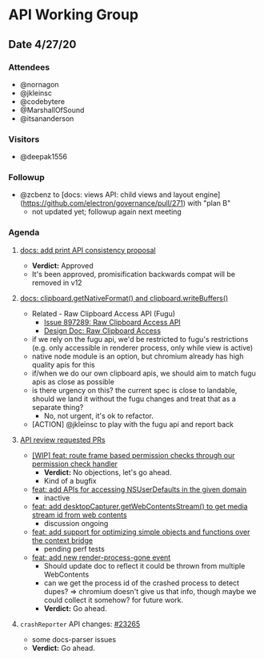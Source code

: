 # API Working Group

## Date 4/27/20

### Attendees
- @nornagon
- @jkleinsc
- @codebytere
- @MarshallOfSound 
- @itsananderson 

### Visitors
- @deepak1556


### Followup
* @zcbenz to [docs: views API: child views and layout engine] (https://github.com/electron/governance/pull/271) with "plan B"
    * not updated yet; followup again next meeting


### Agenda

1. [docs: add print API consistency proposal](https://github.com/electron/governance/pull/232)
    * **Verdict:** Approved
    * It's been approved, promisification backwards compat will be removed in v12
2. [docs: clipboard.getNativeFormat() and clipboard.writeBuffers()](https://github.com/electron/governance/pull/229)
    * Related - Raw Clipboard Access API (Fugu)
        * [Issue 897289: Raw Clipboard Access API](https://bugs.chromium.org/p/chromium/issues/detail?id=897289)
        * [Design Doc: Raw Clipboard Access](https://docs.google.com/document/d/1XDOtTv8DtwTi4GaszwRFIJCOuzAEA4g9Tk0HrasQAdE/edit)
    * if we rely on the fugu api, we'd be restricted to fugu's restrictions (e.g. only accessible in renderer process, only while view is active)
    * native node module is an option, but chromium already has high quality apis for this
    * if/when we do our own clipboard apis, we should aim to match fugu apis as close as possible
    * is there urgency on this? the current spec is close to landable, should we land it without the fugu changes and treat that as a separate thing?
        * No, not urgent, it's ok to refactor.
    * [ACTION] @jkleinsc to play with the fugu api and report back

3. [API review requested PRs](https://github.com/electron/electron/pulls?q=is%3Aopen+is%3Apr+label%3Aapi-review-requested)
    * [ [WIP] feat: route frame based permission checks through our permission check handler](https://github.com/electron/electron/pull/19903)
        * **Verdict:** No objections, let's go ahead.
        * Kind of a bugfix
    * [feat: add APIs for accessing NSUserDefaults in the given domain](https://github.com/electron/electron/pull/22193)
        * inactive
    * [feat: add desktopCapturer.getWebContentsStream() to get media stream id from web contents](https://github.com/electron/electron/pull/22701)
        * discussion ongoing
    * [feat: add support for optimizing simple objects and functions over the context bridge](https://github.com/electron/electron/pull/22774)
        * pending perf tests
    * [feat: add new render-process-gone event](https://github.com/electron/electron/pull/23096)
        * Should update doc to reflect it could be thrown from multiple WebContents
        * can we get the process id of the crashed process to detect dupes? => chromium doesn't give us that info, though maybe we could collect it somehow? for future work.
        * **Verdict:** Go ahead.

4. `crashReporter` API changes: [#23265](https://github.com/electron/electron/pull/23265)
    * some docs-parser issues
    * **Verdict:** Go ahead.
